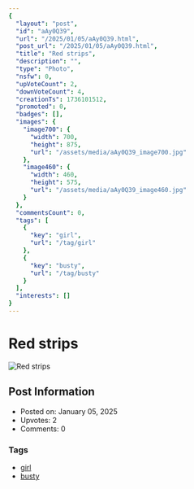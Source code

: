 ```yaml
---
{
  "layout": "post",
  "id": "aAy0Q39",
  "url": "/2025/01/05/aAy0Q39.html",
  "post_url": "/2025/01/05/aAy0Q39.html",
  "title": "Red strips",
  "description": "",
  "type": "Photo",
  "nsfw": 0,
  "upVoteCount": 2,
  "downVoteCount": 4,
  "creationTs": 1736101512,
  "promoted": 0,
  "badges": [],
  "images": {
    "image700": {
      "width": 700,
      "height": 875,
      "url": "/assets/media/aAy0Q39_image700.jpg"
    },
    "image460": {
      "width": 460,
      "height": 575,
      "url": "/assets/media/aAy0Q39_image460.jpg"
    }
  },
  "commentsCount": 0,
  "tags": [
    {
      "key": "girl",
      "url": "/tag/girl"
    },
    {
      "key": "busty",
      "url": "/tag/busty"
    }
  ],
  "interests": []
}
---
```


# Red strips

![Red strips](/assets/media/aAy0Q39_image700.jpg)

## Post Information

- Posted on: January 05, 2025
- Upvotes: 2
- Comments: 0

### Tags

- [girl](/tag/girl)
- [busty](/tag/busty)

